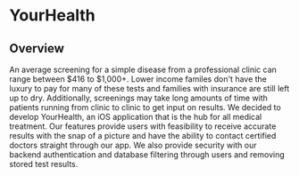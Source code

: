 # YourHealth

## Overview
An average screening for a simple disease from a professional clinic can range between $416 to $1,000+. Lower income familes don't have the luxury to pay for many of these tests and families with insurance are still left up to dry. Additionally, screenings may take long amounts of time with patients running from clinic to clinic to get input on results. We decided to develop YourHealth, an iOS application that is the hub for all medical treatment. Our features provide users with feasibility to receive accurate results with the snap of a picture and have the ability to contact certified doctors straight through our app. We also provide security with our backend authentication and database filtering through users and removing stored test results. 


